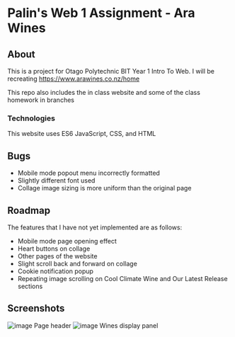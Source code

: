 # Palin's Web 1 Assignment - Ara Wines

## About

This is a project for Otago Polytechnic BIT Year 1 Intro To Web. I will be recreating <https://www.arawines.co.nz/home>

This repo also includes the in class website and some of the class homework in branches

### Technologies

This website uses ES6 JavaScript, CSS, and HTML

## Bugs

- Mobile mode popout menu incorrectly formatted
- Slightly different font used
- Collage image sizing is more uniform than the original page

## Roadmap

The features that I have not yet implemented are as follows:

- Mobile mode page opening effect
- Heart buttons on collage
- Other pages of the website
- Slight scroll back and forward on collage
- Cookie notification popup
- Repeating image scrolling on Cool Climate Wine and Our Latest Release sections

## Screenshots

![image](https://user-images.githubusercontent.com/104882337/201569640-c5d239aa-e20a-4a3b-949c-11c289ec1c0b.png)
Page header
![image](https://user-images.githubusercontent.com/104882337/201570229-dcf22e3a-a274-4ecc-98b2-4c8356231769.png)
Wines display panel
